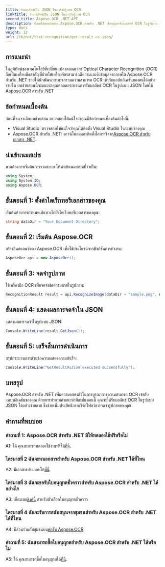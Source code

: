 ```yaml
---
title: รับผลลัพธ์เป็น JSON ในการรับรู้ภาพ OCR
linktitle: รับผลลัพธ์เป็น JSON ในการรับรู้ภาพ OCR
second_title: Aspose.OCR .NET API
description: ปลดปล่อยพลังของ Aspose.OCR สำหรับ .NET เรียนรู้การรับผลลัพธ์ OCR ในรูปแบบ JSON ได้อย่างง่ายดาย ปรับปรุงการจดจำรูปภาพของคุณด้วยคำแนะนำทีละขั้นตอนนี้
type: docs
weight: 12
url: /th/net/text-recognition/get-result-as-json/
---
```

## การแนะนำ

ในภูมิทัศน์ของเทคโนโลยีที่เปลี่ยนแปลงตลอดเวลา Optical Character Recognition (OCR) ถือเป็นเครื่องมือสำคัญที่ช่วยให้เครื่องจักรสามารถตีความและดึงข้อมูลจากภาพได้ Aspose.OCR สำหรับ .NET ช่วยให้นักพัฒนาสามารถรวมความสามารถ OCR เข้ากับแอปพลิเคชันของตนได้อย่างราบรื่น บทช่วยสอนนี้จะแนะนำคุณตลอดกระบวนการรับผลลัพธ์ OCR ในรูปแบบ JSON โดยใช้ Aspose.OCR สำหรับ .NET

## ข้อกำหนดเบื้องต้น

ก่อนที่จะเจาะลึกบทช่วยสอน ตรวจสอบให้แน่ใจว่าคุณมีข้อกำหนดเบื้องต้นต่อไปนี้:

- Visual Studio: ตรวจสอบให้แน่ใจว่าคุณได้ติดตั้ง Visual Studio ในระบบของคุณ
-  Aspose.OCR สำหรับ .NET: ดาวน์โหลดและติดตั้งไลบรารีจาก[Aspose.OCR สำหรับเอกสาร .NET](https://reference.aspose.com/ocr/net/).

## นำเข้าเนมสเปซ

หากต้องการเริ่มต้นการรวมระบบ ให้นำเข้าเนมสเปซที่จำเป็น:

```csharp
using System;
using System.IO;
using Aspose.OCR;
```

## ขั้นตอนที่ 1: ตั้งค่าไดเร็กทอรีเอกสารของคุณ

เริ่มต้นด้วยการกำหนดเส้นทางไปยังไดเร็กทอรีเอกสารของคุณ:

```csharp
string dataDir = "Your Document Directory";
```

## ขั้นตอนที่ 2: เริ่มต้น Aspose.OCR

สร้างอินสแตนซ์ของ Aspose.OCR เพื่อใช้ประโยชน์จากฟังก์ชันการทำงาน:

```csharp
AsposeOcr api = new AsposeOcr();
```

## ขั้นตอนที่ 3: จดจำรูปภาพ

ใช้เครื่องมือ OCR เพื่อจดจำข้อความภายในรูปภาพ:

```csharp
RecognitionResult result = api.RecognizeImage(dataDir + "sample.png", new RecognitionSettings { });
```

## ขั้นตอนที่ 4: แสดงผลการจดจำใน JSON

แสดงผลการจดจำในรูปแบบ JSON:

```csharp
Console.WriteLine(result.GetJson());
```

## ขั้นตอนที่ 5: เสร็จสิ้นการดำเนินการ

สรุปกระบวนการด้วยข้อความแสดงความสำเร็จ:

```csharp
Console.WriteLine("GetResultAsJson executed successfully");
```

## บทสรุป

Aspose.OCR สำหรับ .NET เพิ่มความคล่องตัวในการบูรณาการความสามารถ OCR เข้ากับแอปพลิเคชันของคุณ ด้วยการทำตามคำแนะนำทีละขั้นตอนนี้ คุณจะได้รับผลลัพธ์ OCR ในรูปแบบ JSON ได้อย่างง่ายดาย ซึ่งช่วยเพิ่มประสิทธิภาพเวิร์กโฟลว์การจดจำรูปภาพของคุณ

## คำถามที่พบบ่อย

### คำถามที่ 1: Aspose.OCR สำหรับ .NET มีให้ทดลองใช้ฟรีหรือไม่

 A1: ได้ คุณสามารถทดลองใช้งานฟรีได้[ที่นี่](https://releases.aspose.com/).

### ไตรมาสที่ 2 ฉันจะหาเอกสารสำหรับ Aspose.OCR สำหรับ .NET ได้ที่ไหน

 A2: มีเอกสารประกอบให้[ที่นี่](https://reference.aspose.com/ocr/net/).

### ไตรมาสที่ 3 ฉันจะขอรับใบอนุญาตชั่วคราวสำหรับ Aspose.OCR สำหรับ .NET ได้อย่างไร

 A3: เยี่ยมเลย[ลิงค์นี้](https://purchase.aspose.com/temporary-license/) สำหรับตัวเลือกใบอนุญาตชั่วคราว

### ไตรมาสที่ 4 ฉันจะรับการสนับสนุนจากชุมชนสำหรับ Aspose.OCR สำหรับ .NET ได้ที่ไหน

 A4: มีส่วนร่วมกับชุมชนบน[ฟอรั่ม Aspose.OCR](https://forum.aspose.com/c/ocr/16).

### คำถามที่ 5: ฉันสามารถซื้อใบอนุญาตสำหรับ Aspose.OCR สำหรับ .NET ได้หรือไม่

 A5: ได้ คุณสามารถซื้อใบอนุญาตได้[ที่นี่](https://purchase.aspose.com/buy).